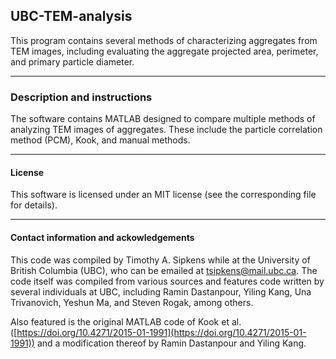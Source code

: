 ## UBC-TEM-analysis

This program contains several methods of characterizing aggregates from
TEM images, including evaluating the aggregate projected area, perimeter,
and primary particle diameter.

----------------------------------------------------------------------

### Description and instructions

The software contains MATLAB designed to compare multiple
methods of analyzing TEM images of aggregates. These include the 
particle correlation method (PCM), Kook, and manual methods. 

----------------------------------------------------------------------

#### License

This software is licensed under an MIT license (see the corresponding file
for details). 

----------------------------------------------------------------------

#### Contact information and ackowledgements

This code was compiled by Timothy A. Sipkens while at the University 
of British Columbia (UBC), who can be emailed at 
[tsipkens@mail.ubc.ca](mailto:tsipkens@mail.ubc.ca). The code
itself was compiled from various sources and features code written by
several individuals at UBC, including Ramin Dastanpour, Yiling Kang,
Una Trivanovich, Yeshun Ma, and Steven Rogak, among others. 

Also featured is the original MATLAB code of Kook et al. 
([https://doi.org/10.4271/2015-01-1991](https://doi.org/10.4271/2015-01-1991))
and a modification thereof by Ramin Dastanpour and Yiling Kang.
